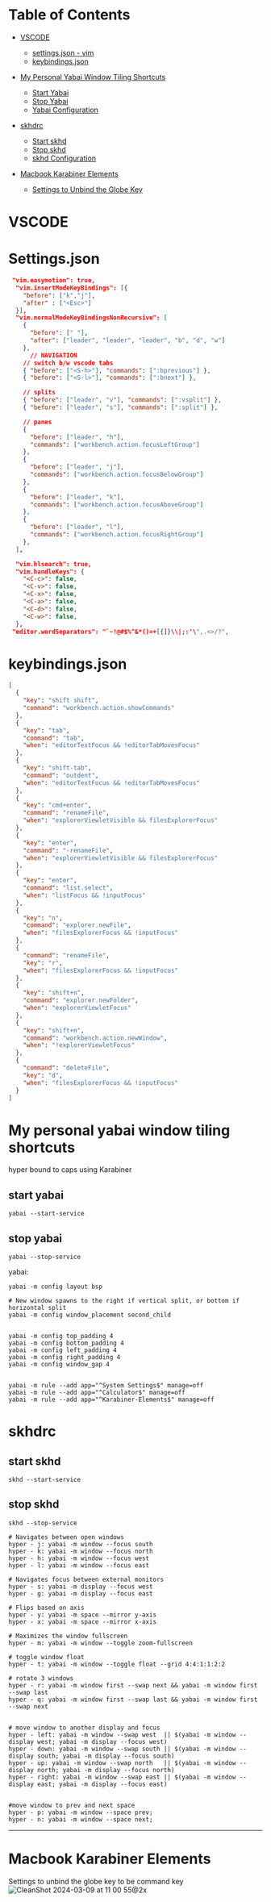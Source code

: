 
# Table of Contents

- [VSCODE](#vscode)
  - [settings.json - vim](#settingsjson)
  - [keybindings.json](#keybindingsjson)

- [My Personal Yabai Window Tiling Shortcuts](#my-personal-yabai-window-tiling-shortcuts)
  - [Start Yabai](#start-yabai)
  - [Stop Yabai](#stop-yabai)
  - [Yabai Configuration](#yabai-configuration)

- [skhdrc](#skhdrc)
  - [Start skhd](#start-skhd)
  - [Stop skhd](#stop-skhd)
  - [skhd Configuration](#skhd-configuration)

- [Macbook Karabiner Elements](#macbook-karabiner-elements)
  - [Settings to Unbind the Globe Key](#settings-to-unbind-the-globe-key)


# VSCODE

# Settings.json
```json
 "vim.easymotion": true,
  "vim.insertModeKeyBindings": [{
    "before": ["k","j"],
    "after" : ["<Esc>"]
  }],
  "vim.normalModeKeyBindingsNonRecursive": [
    {
      "before": [" "],
      "after": ["leader", "leader", "leader", "b", "d", "w"]
    },
      // NAVIGATION
    // switch b/w vscode tabs
    { "before": ["<S-h>"], "commands": [":bprevious"] },
    { "before": ["<S-l>"], "commands": [":bnext"] },

    // splits
    { "before": ["leader", "v"], "commands": [":vsplit"] },
    { "before": ["leader", "s"], "commands": [":split"] },

    // panes
    {
      "before": ["leader", "h"],
      "commands": ["workbench.action.focusLeftGroup"]
    },
    {
      "before": ["leader", "j"],
      "commands": ["workbench.action.focusBelowGroup"]
    },
    {
      "before": ["leader", "k"],
      "commands": ["workbench.action.focusAboveGroup"]
    },
    {
      "before": ["leader", "l"],
      "commands": ["workbench.action.focusRightGroup"]
    },
  ],

  "vim.hlsearch": true,
  "vim.handleKeys": {
    "<C-c>": false,
    "<C-v>": false,
    "<C-x>": false,
    "<C-a>": false,
    "<C-d>": false,
    "<C-w>": false,
  },
 "editor.wordSeparators": "`~!@#$%^&*()=+[{]}\\|;:'\",.<>/?",
```


# keybindings.json

```json
[
  {
    "key": "shift shift",
    "command": "workbench.action.showCommands"
  },
  {
    "key": "tab",
    "command": "tab",
    "when": "editorTextFocus && !editorTabMovesFocus"
  },
  {
    "key": "shift-tab",
    "command": "outdent",
    "when": "editorTextFocus && !editorTabMovesFocus"
  },
  {
    "key": "cmd+enter",
    "command": "renameFile",
    "when": "explorerViewletVisible && filesExplorerFocus"
  },
  {
    "key": "enter",
    "command": "-renameFile",
    "when": "explorerViewletVisible && filesExplorerFocus"
  },
  {
    "key": "enter",
    "command": "list.select",
    "when": "listFocus && !inputFocus"
  },
  {
    "key": "n",
    "command": "explorer.newFile",
    "when": "filesExplorerFocus && !inputFocus"
  },
  {
    "command": "renameFile",
    "key": "r",
    "when": "filesExplorerFocus && !inputFocus"
  },
  {
    "key": "shift+n",
    "command": "explorer.newFolder",
    "when": "explorerViewletFocus"
  },
  {
    "key": "shift+n",
    "command": "workbench.action.newWindow",
    "when": "!explorerViewletFocus"
  },
  {
    "command": "deleteFile",
    "key": "d",
    "when": "filesExplorerFocus && !inputFocus"
  }
]


```

# My personal yabai window tiling shortcuts

hyper bound to caps using Karabiner

## start yabai
`yabai --start-service`

## stop yabai
`yabai --stop-service`

yabai:
```
yabai -m config layout bsp

# New window spawns to the right if vertical split, or bottom if horizontal split
yabai -m config window_placement second_child


yabai -m config top_padding 4
yabai -m config bottom_padding 4
yabai -m config left_padding 4
yabai -m config right_padding 4
yabai -m config window_gap 4


yabai -m rule --add app="^System Settings$" manage=off
yabai -m rule --add app="^Calculator$" manage=off
yabai -m rule --add app="^Karabiner-Elements$" manage=off

```


# skhdrc
## start skhd
`skhd --start-service`

## stop skhd
`skhd --stop-service`


```
# Navigates between open windows
hyper - j: yabai -m window --focus south
hyper - k: yabai -m window --focus north
hyper - h: yabai -m window --focus west
hyper - l: yabai -m window --focus east

# Navigates focus between external monitors
hyper - s: yabai -m display --focus west
hyper - g: yabai -m display --focus east

# Flips based on axis
hyper - y: yabai -m space --mirror y-axis
hyper - x: yabai -m space --mirror x-axis

# Maximizes the window fullscreen
hyper - m: yabai -m window --toggle zoom-fullscreen

# toggle window float
hyper - t: yabai -m window --toggle float --grid 4:4:1:1:2:2

# rotate 3 windows
hyper - r: yabai -m window first --swap next && yabai -m window first --swap last
hyper - q: yabai -m window first --swap last && yabai -m window first --swap next


# move window to another display and focus
hyper - left: yabai -m window --swap west  || $(yabai -m window --display west; yabai -m display --focus west)
hyper - down: yabai -m window --swap south || $(yabai -m window --display south; yabai -m display --focus south)
hyper - up: yabai -m window --swap north   || $(yabai -m window --display north; yabai -m display --focus north)
hyper - right: yabai -m window --swap east || $(yabai -m window --display east; yabai -m display --focus east)


#move window to prev and next space
hyper - p: yabai -m window --space prev;
hyper - n: yabai -m window --space next;

```

---
# Macbook Karabiner Elements

Settings to unbind the globe key to be command key
![CleanShot 2024-03-09 at 11 00 55@2x](https://github.com/kxdang/productivity-settings/assets/17800044/3ad981e8-12de-498f-9c3f-bf49cad2fd61)

